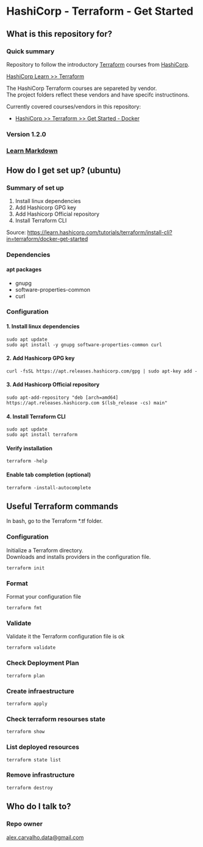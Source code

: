 # HashiCorp - Terraform - Get Started #

## What is this repository for? ##

### Quick summary  

Repository to follow the introductory [Terraform](https://www.hashicorp.com/products/terraform) courses from [HashiCorp](https://www.hashicorp.com/).  

[HashiCorp Learn >> Terraform](https://learn.hashicorp.com/terraform)

The HashiCorp Terraform courses are separeted by vendor.  
The project folders reflect these vendors and have specifc instructinons.  

Currently covered courses/vendors in this repository:
- [HashiCorp >> Terraform >> Get Started - Docker](https://learn.hashicorp.com/collections/terraform/docker-get-started)  


### Version 1.2.0  

### [Learn Markdown](https://www.markdownguide.org/)

## How do I get set up? (ubuntu) ###

### Summary of set up
1. Install linux dependencies
2. Add Hashicorp GPG key
3. Add Hashicorp Official repository
4. Install Terraform CLI
   
Source: https://learn.hashicorp.com/tutorials/terraform/install-cli?in=terraform/docker-get-started

### Dependencies

#### apt packages

- gnupg
- software-properties-common
- curl

### Configuration

#### 1. Install linux dependencies

```shell
sudo apt update
sudo apt install -y gnupg software-properties-common curl
```

#### 2. Add Hashicorp GPG key

```shell
curl -fsSL https://apt.releases.hashicorp.com/gpg | sudo apt-key add -
```

#### 3. Add Hashicorp Official repository

```shell
sudo apt-add-repository "deb [arch=amd64] https://apt.releases.hashicorp.com $(lsb_release -cs) main"
```

#### 4. Install Terraform CLI

```shell
sudo apt update
sudo apt install terraform
```

#### Verify installation

```shell
terraform -help
```

#### Enable tab completion (optional)

```shell
terraform -install-autocomplete
```

## Useful Terraform commands

In bash, go to the Terraform *.tf folder.  

### Configuration

Initialize a Terraform directory.  
Downloads and installs providers in the configuration file.   

```shell
terraform init
```

### Format

Format your configuration file

```shell
terraform fmt
```

### Validate

Validate it the Terraform configuration file is ok  

```shell
terraform validate
```

### Check Deployment Plan  

```shell
terraform plan
```

### Create infraestructure 

```shell
terraform apply
```

### Check terraform resourses state

```shell
terraform show
``` 

### List deployed resources

```shell
terraform state list
```

### Remove infrastructure  
```shell
terraform destroy
```


## Who do I talk to? ###

### Repo owner

alex.carvalho.data@gmail.com  